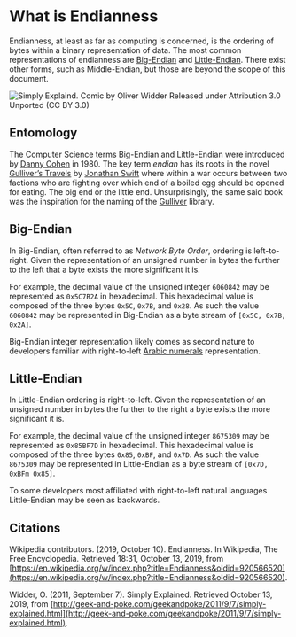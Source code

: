 # What is Endianness

Endianness, at least as far as computing is concerned, is the ordering of bytes within a binary representation of data. The most common representations of endianness are [Big-Endian](#Big-Endian) and [Little-Endian](#Little-Endian). There exist other forms, such as Middle-Endian, but those are beyond the scope of this document.

![Simply Explaind. Comic by Oliver Widder Released under Attribution 3.0 Unported (CC BY 3.0)](/img/endianpig.png)

## Entomology

The Computer Science terms Big-Endian and Little-Endian were introduced by [Danny Cohen]( https://en.wikipedia.org/wiki/Danny_Cohen_(computer_scientist)) in 1980. The key term *endian* has its roots in the novel [Gulliver’s Travels]( https://en.wikipedia.org/wiki/Gulliver%27s_Travels) by [Jonathan Swift]( https://en.wikipedia.org/wiki/Jonathan_Swift) where within a war occurs between two factions who are fighting over which end of a boiled egg should be opened for eating. The big end or the little end. Unsurprisingly, the same said book was the inspiration for the naming of the [Gulliver]( https://github.com/sandialabs/gulliver) library. 

## Big-Endian 

In Big-Endian, often referred to as *Network Byte Order*, ordering is left-to-right. Given the representation of an unsigned number in bytes the further to the left that a byte exists the more significant it is.

For example, the decimal value of the unsigned integer `6060842` may be represented as `0x5C7B2A` in hexadecimal. This hexadecimal value is composed of the three bytes `0x5C`, `0x7B`, and `0x28`. As such the value `6060842` may be represented in Big-Endian as a byte stream of `[0x5C, 0x7B, 0x2A]`. 

Big-Endian integer representation likely comes as second nature to developers familiar with right-to-left [Arabic numerals]( https://en.wikipedia.org/wiki/Arabic_numerals) representation.

## Little-Endian

In Little-Endian ordering is right-to-left. Given the representation of an unsigned number in bytes the further to the right a byte exists the more significant it is.

For example, the decimal value of the unsigned integer `8675309` may be represented as `0x85BF7D` in hexadecimal. This hexadecimal value is composed of the three bytes `0x85`, `0xBF`, and `0x7D`. As such the value `8675309` may be represented in Little-Endian as a byte stream of `[0x7D, 0xBFm 0x85]`. 

To some developers most affiliated with right-to-left natural languages Little-Endian may be seen as backwards.

## Citations

Wikipedia contributors. (2019, October 10). Endianness. In Wikipedia, The Free Encyclopedia. Retrieved 18:31, October 13, 2019, from [https://en.wikipedia.org/w/index.php?title=Endianness&oldid=920566520](https://en.wikipedia.org/w/index.php?title=Endianness&oldid=920566520).

Widder, O. (2011, September 7). Simply Explained. Retrieved October 13, 2019, from [http://geek-and-poke.com/geekandpoke/2011/9/7/simply-explained.html](http://geek-and-poke.com/geekandpoke/2011/9/7/simply-explained.html).